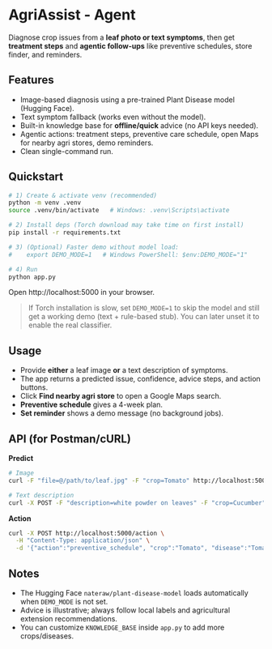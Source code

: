 # AgriAssist - Agent 

Diagnose crop issues from a **leaf photo or text symptoms**, then get **treatment steps** and **agentic follow-ups** like preventive schedules, store finder, and reminders.

## Features
- Image-based diagnosis using a pre-trained Plant Disease model (Hugging Face).
- Text symptom fallback (works even without the model).
- Built-in knowledge base for **offline/quick** advice (no API keys needed).
- Agentic actions: treatment steps, preventive care schedule, open Maps for nearby agri stores, demo reminders.
- Clean single-command run.

## Quickstart
```bash
# 1) Create & activate venv (recommended)
python -m venv .venv
source .venv/bin/activate   # Windows: .venv\Scripts\activate

# 2) Install deps (Torch download may take time on first install)
pip install -r requirements.txt

# 3) (Optional) Faster demo without model load:
#    export DEMO_MODE=1   # Windows PowerShell: $env:DEMO_MODE="1"

# 4) Run
python app.py
```

Open http://localhost:5000 in your browser.

> If Torch installation is slow, set `DEMO_MODE=1` to skip the model and still get a working demo (text + rule-based stub). You can later unset it to enable the real classifier.

## Usage
- Provide **either** a leaf image **or** a text description of symptoms.
- The app returns a predicted issue, confidence, advice steps, and action buttons.
- Click **Find nearby agri store** to open a Google Maps search.
- **Preventive schedule** gives a 4-week plan.
- **Set reminder** shows a demo message (no background jobs).

## API (for Postman/cURL)
**Predict**
```bash
# Image
curl -F "file=@/path/to/leaf.jpg" -F "crop=Tomato" http://localhost:5000/predict

# Text description
curl -X POST -F "description=white powder on leaves" -F "crop=Cucumber" http://localhost:5000/predict
```

**Action**
```bash
curl -X POST http://localhost:5000/action \
  -H "Content-Type: application/json" \
  -d '{"action":"preventive_schedule", "crop":"Tomato", "disease":"Tomato___Early_blight"}'
```

## Notes
- The Hugging Face `nateraw/plant-disease-model` loads automatically when `DEMO_MODE` is not set.
- Advice is illustrative; always follow local labels and agricultural extension recommendations.
- You can customize `KNOWLEDGE_BASE` inside `app.py` to add more crops/diseases.
```

